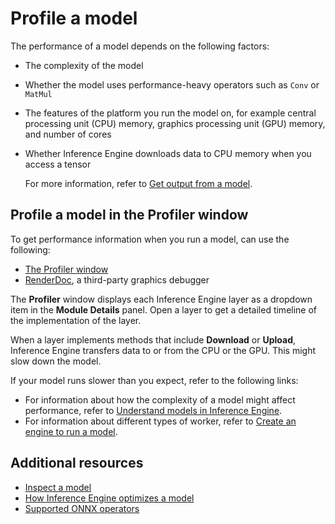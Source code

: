 # Profile a model

The performance of a model depends on the following factors:

- The complexity of the model
- Whether the model uses performance-heavy operators such as `Conv` or `MatMul`
- The features of the platform you run the model on, for example central processing unit (CPU) memory, graphics processing unit (GPU) memory, and number of cores
- Whether Inference Engine downloads data to CPU memory when you access a tensor

   For more information, refer to [Get output from a model](get-the-output.md).

## Profile a model in the Profiler window

To get performance information when you run a model, can use the following:

- [The Profiler window](https://docs.unity3d.com/Documentation/Manual/Profiler.html)
- [RenderDoc](https://docs.unity3d.com/Documentation/Manual/RenderDocIntegration.html), a third-party graphics debugger

The **Profiler** window displays each Inference Engine layer as a dropdown item in the **Module Details** panel. Open a layer to get a detailed timeline of the implementation of the layer.

When a layer implements methods that include **Download** or **Upload**, Inference Engine transfers data to or from the CPU or the GPU. This might slow down the model.

If your model runs slower than you expect, refer to the following links:

- For information about how the complexity of a model might affect performance, refer to [Understand models in Inference Engine](models-concept.md).
- For information about different types of worker, refer to [Create an engine to run a model](create-an-engine.md).

## Additional resources

- [Inspect a model](inspect-a-model.md)
- [How Inference Engine optimizes a model](models-concept.md#how-inference-engine-optimizes-a-model)
- [Supported ONNX operators](supported-operators.md)